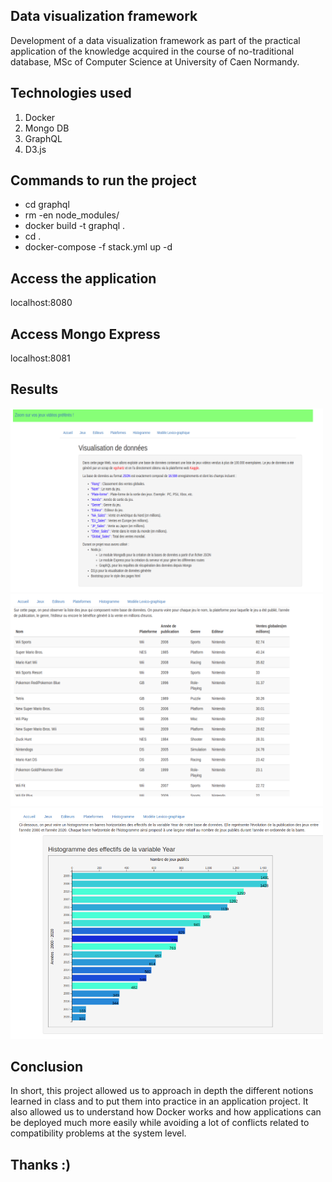 ## Data visualization framework
Development of a data visualization framework as part of the practical application of the knowledge acquired in the course of no-traditional database, MSc of Computer Science at University of Caen Normandy.

## Technologies used
1) Docker
3) Mongo DB
4) GraphQL
5) D3.js

## Commands to run the project
- cd graphql
- rm -en node_modules/
- docker build -t graphql .
- cd .
- docker-compose -f stack.yml up -d

## Access the application
localhost:8080

## Access Mongo Express
localhost:8081

## Results
<img src="https://github.com/thiouneEtu/data_visualization/blob/main/Res1.PNG" width="500" />

<img src="https://github.com/thiouneEtu/data_visualization/blob/main/Res2.PNG" width="500" />

<img src="https://github.com/thiouneEtu/data_visualization/blob/main/Res3.PNG" width="500" />

## Conclusion
In short, this project allowed us to approach in depth the different notions learned in class and to put them into practice in an application project. It also allowed us to understand how Docker works and how applications can be deployed much more easily while avoiding a lot of conflicts related to compatibility problems at the system level.

## Thanks :)
